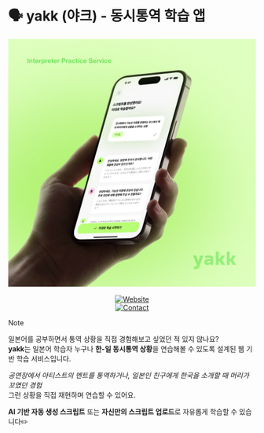 # 🗣️ yakk (야크) - 동시통역 학습 앱

![Cover](docs/cover.png)

<div align="center">

[![Website](https://img.shields.io/badge/Homepage-000000?style=for-the-badge&logo=homeadvisor&logoColor=white)](https://yakk.kr)  
[![Contact](https://img.shields.io/badge/Contact-Email-green?style=for-the-badge&logo=gmail&logoColor=white)](mailto:yakk.learning@gmail.com)

</div>

> [!NOTE]
> 일본어를 공부하면서 통역 상황을 직접 경험해보고 싶었던 적 있지 않나요?  
> **yakk**는 일본어 학습자 누구나 **한-일 동시통역 상황**을 연습해볼 수 있도록 설계된 웹 기반 학습 서비스입니다.  
>  
> *공연장에서 아티스트의 멘트를 통역하거나, 일본인 친구에게 한국을 소개할 때 머리가 꼬였던 경험*  
> 그런 상황을 직접 재현하며 연습할 수 있어요.  
>  
> **AI 기반 자동 생성 스크립트** 또는 **자신만의 스크립트 업로드**로 자유롭게 학습할 수 있습니다✏️
